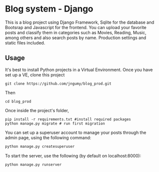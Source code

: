 # Blog system - Django

This is a blog project using Django Framework, Sqlite for the database and Bootsrap and Javascript for the frontend. You can upload your favorite 
posts and classify them in categories such as Movies, Reading, Music, among others and also search posts by name. Production settings and static files included.

## Usage

It's best to install Python projects in a Virtual Environment. Once you have set up a VE, clone this project

```
git clone https://github.com/jngumy/blog_prod.git
```
Then

```
cd blog_prod
```
Once inside the project's folder, 

```
pip install -r requirements.txt #install required packages
python manage.py migrate # run first migration
```

You can set up a superuser account to manage your posts through the admin page, using the following command:

```python
python manage.py createsuperuser
```

To start the server, use the following (by default on localhost:8000):

```python
python manage.py runserver
```

